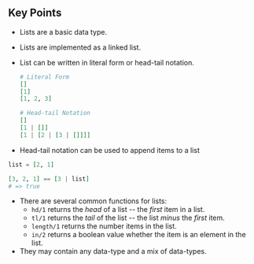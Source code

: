 ## Key Points

- Lists are a basic data type.
- Lists are implemented as a linked list.
- List can be written in literal form or head-tail notation.

  ```elixir
  # Literal Form
  []
  [1]
  [1, 2, 3]

  # Head-tail Notation
  []
  [1 | []]
  [1 | [2 | [3 | []]]]
  ```

- Head-tail notation can be used to append items to a list

```elixir
list = [2, 1]

[3, 2, 1] == [3 | list]
# => true
```

- There are several common functions for lists:
  - `hd/1` returns the _head_ of a list -- the _first_ item in a list.
  - `tl/1` returns the _tail_ of the list -- the list _minus_ the _first_ item.
  - `length/1` returns the number items in the list.
  - `in/2` returns a boolean value whether the item is an element in the list.
- They may contain any data-type and a mix of data-types.
